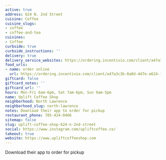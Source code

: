 ```yaml
---
active: true
address: 624 N. 2nd Street
cuisine: Coffee
cuisine_slugs:
- coffee
- coffee-and-tea
cuisines:
- Coffee
curbside: true
curbside_instructions: ''
delivery: true
delivery_service_websites: https://ordering.incentivio.com/client/a47a3c3b-0a8d-4d7e-a624-178cc9a5ac74/store/
food_urls:
- name: order online
  url: https://ordering.incentivio.com/client/a47a3c3b-0a8d-4d7e-a624-178cc9a5ac74/store/
giftcard: false
giftcard_notes: ''
giftcard_url: ''
hours: Mon-Fri 6am-6pm, Sat 7am-6pm, Sun 9am-5pm
name: Uplift Coffee Shop
neighborhood: North Lawrence
neighborhood_slug: north-lawrence
notes: Download their app to order for pickup
restaurant_phone: 785-424-0466
sitemap: false
slug: uplift-coffee-shop-624-n-2nd-street
social: https://www.instagram.com/upliftcoffee.co/
takeout: true
website: https://www.upliftcoffeeshop.com
---
```


Download their app to order for pickup